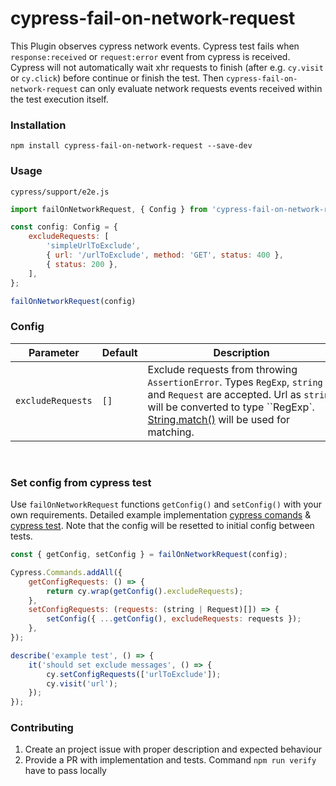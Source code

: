 # cypress-fail-on-network-request

This Plugin observes cypress network events. Cypress test fails when `response:received` or `request:error` event from cypress is received.
<br>
Cypress will not automatically wait xhr requests to finish (after e.g. `cy.visit` or `cy.click`) before continue or finish the test. Then `cypress-fail-on-network-request` can only evaluate network requests events received within the test execution itself.

### Installation

```
npm install cypress-fail-on-network-request --save-dev
```

### Usage

`cypress/support/e2e.js`

```js
import failOnNetworkRequest, { Config } from 'cypress-fail-on-network-request';

const config: Config = {
    excludeRequests: [
        'simpleUrlToExclude',
        { url: '/urlToExclude', method: 'GET', status: 400 },
        { status: 200 },
    ],
};

failOnNetworkRequest(config)
```

### Config

| Parameter             | Default               | <div style="width:300px">Description</div>    |
|---                    |---                    |---                                            |
| `excludeRequests`     | `[]` | Exclude requests from throwing `AssertionError`. Types `RegExp`, `string` and `Request` are accepted. Url as `string` will be converted to type ``RegExp`. [String.match()](https://developer.mozilla.org/de/docs/Web/JavaScript/Reference/Global_Objects/String/match) will be used for matching. |                                   

<br/>

### Set config from cypress test 
Use `failOnNetworkRequest` functions `getConfig()` and `setConfig()` with your own requirements. Detailed example implementation [cypress comands](https://github.com/nils-hoyer/cypress-fail-on-network-request/blob/main/cypress/support/e2e.ts#L14-L64) & [cypress test](https://github.com/nils-hoyer/cypress-fail-on-network-request/blob/main/cypress/e2e/shouldFailOnNetworkRequest.cy.ts#L1-L25). Note that the config will be resetted to initial config between tests.

```js
const { getConfig, setConfig } = failOnNetworkRequest(config);

Cypress.Commands.addAll({
    getConfigRequests: () => {
        return cy.wrap(getConfig().excludeRequests);
    },
    setConfigRequests: (requests: (string | Request)[]) => {
        setConfig({ ...getConfig(), excludeRequests: requests });
    },
});
```

```js
describe('example test', () => {
    it('should set exclude messages', () => {
        cy.setConfigRequests(['urlToExclude']);
        cy.visit('url');
    });
});
```

### Contributing
1. Create an project issue with proper description and expected behaviour
2. Provide a PR with implementation and tests. Command `npm run verify` have to pass locally
